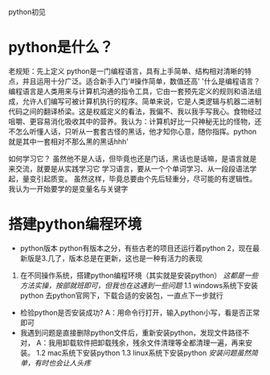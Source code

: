 python初见
# python是什么？
老规矩：先上定义
python是一门编程语言，具有上手简单、结构相对清晰的特点，并且运用十分广泛。适合新手入门'#操作简单，数值还高'
'什么是编程语言？
编程语言是人类用来与计算机沟通的指令工具，它由一套预先定义的规则和语法组成，允许人们编写可被计算机执行的程序。简单来说，它是人类逻辑与机器二进制代码之间的翻译桥梁。这是权威定义的看法，我偏不、我以我手写我心。食物经过咀嚼、更容易消化吸收其中的营养。我认为：计算机好比一只神秘无比的怪物，还不怎么听懂人话，只听从一套套古怪的黑话，他才知你心意，随你指挥。python就是其中一套相对不那么黑的黑话hhh'

如何学习它？
虽然他不是人话，但毕竟也还是门话，黑话也是话嘛，是语言就是来交流，就要是从实践学习它
学习语言，要从一个个单词学习、从一段段语法学起，量变引起质变。
虽然这样，毕竟总要由个先后轻重分，尽可能的有逻辑性。
我认为一开始要学的是变量名与关键字

# 搭建python编程环境
* python版本
python有版本之分，有些古老的项目还运行着python 2，现在最新版是3.几了，版本总是在更新，这也是一种有活力的表现

1. 在不同操作系统，搭建python编程环境（其实就是安装python）
*这都是一些方法实操，按部就班即可，但我也在这遇到一些问题*
1.1 windows系统下安装python
去python官网下，下载合适的安装包，一直点下一步就行
* 检验python是否安装成功?
A：用命令行打开，输入python小写，看是否正常即可
* 我遇到问题是直接删除python文件后，重新安装python，发现文件路径不对，
A：我用卸载软件把卸载残余，残余文件清理等全都清理一遍，再来安装。
1.2 mac系统下安装python
1.3 linux系统下安装python
*安装问题虽然简单，有时也会让人头疼*




